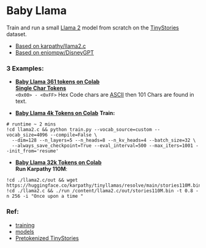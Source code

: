 # Baby Llama

Train and run a small [Llama 2](https://ai.meta.com/llama/) model from scratch on the [TinyStories](https://huggingface.co/datasets/roneneldan/TinyStories) dataset.
* [Based on karpathy/llama2.c](https://github.com/karpathy/llama2.c)
* [Based on eniompw/DisneyGPT](https://github.com/eniompw/DisneyGPT)

### 3 Examples:

* **[Baby Llama 361 tokens on Colab](https://github.com/EN10/BabyLlama/blob/main/Baby_Llama_361.ipynb)**  
**[Single Char Tokens](https://huggingface.co/datasets/enio/TinyStories/blob/main/tok361/tok361.vocab)**  
`<0x00> - <0xFF>` Hex Code chars are [ASCII](https://www.ascii-code.com) then 101 Chars are found in text.

* **[Baby Llama 4k Tokens on Colab](https://github.com/EN10/BabyLlama/blob/main/Baby_Llama_4K.ipynb)**
**Train:**
```
# runtime ~ 2 mins
!cd llama2.c && python train.py --vocab_source=custom --vocab_size=4096 --compile=False \
  --dim=128 --n_layers=5 --n_heads=8 --n_kv_heads=4 --batch_size=32 \
  --always_save_checkpoint=True --eval_interval=500 --max_iters=1001 --init_from='resume'
```

* **[Baby Llama 32k Tokens on Colab](https://github.com/EN10/BabyLlama/blob/main/Baby_Llama_32K.ipynb)**  
**Run Karpathy 110M**:
```
!cd ./llama2.c/out && wget https://huggingface.co/karpathy/tinyllamas/resolve/main/stories110M.bin
!cd ./llama2.c && ./run /content/llama2.c/out/stories110M.bin -t 0.8 -n 256 -i "Once upon a time "
```

### Ref:
* [training](https://github.com/karpathy/llama2.c#training)
* [models](https://github.com/karpathy/llama2.c#models)
* [Pretokenized TinyStories](https://huggingface.co/datasets/enio/TinyStories)
